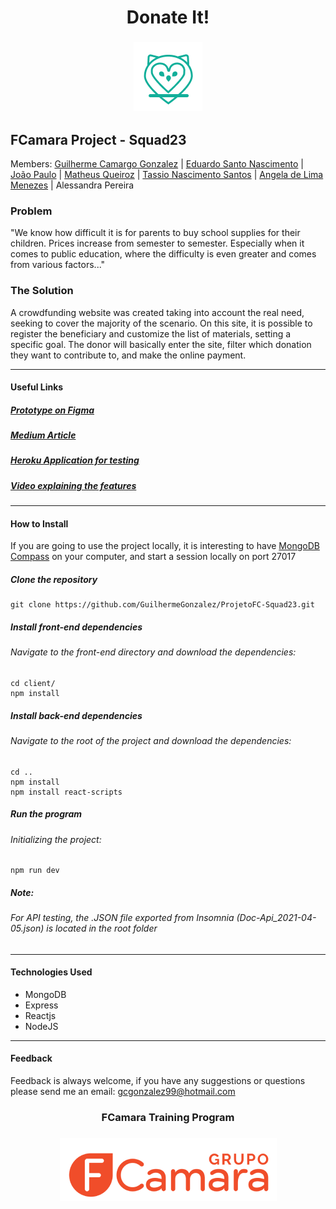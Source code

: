 <h1 width="100%"  align="center">Donate It!</h1>
<h3 width="100%"  align="center"> 
  <img src="./docs/assets/logo1.png" alt="Logo Donate It!">
</h3>

## FCamara Project - Squad23
Members: [Guilherme Camargo Gonzalez](https://github.com/GuilhermeGonzalez) |
[Eduardo Santo Nascimento](https://github.com/eduardosantonascimento) |
[João Paulo](https://github.com/joaupaulo) |
[Matheus Queiroz](https://github.com/matheus-92) |
[Tassio Nascimento Santos](https://github.com/tassiosantos) |
[Angela de Lima Menezes](https://www.linkedin.com/in/angela-de-lima-menezes/) |
Alessandra Pereira

### Problem
"We know how difficult it is for parents to buy school supplies for their children. Prices increase from semester to semester. Especially when it comes to public education, where the difficulty is even greater and comes from various factors..."

### The Solution
A crowdfunding website was created taking into account the real need, seeking to cover the majority of the scenario. On this site, it is possible to register the beneficiary and customize the list of materials, setting a specific goal.
The donor will basically enter the site, filter which donation they want to contribute to, and make the online payment.

<hr/>

#### Useful Links
##### [Prototype on Figma](https://www.figma.com/file/BgbgJqLWRKqvTffiUXLiS2/Programa-de-Formação-FCamara)
##### [Medium Article](https://angelalmenezes.medium.com/donate-it-a-plataforma-web-que-simplifica-a-doa%C3%A7%C3%A3o-de-material-escolar-38bc6dd6df28)
##### [Heroku Application for testing](https://donateitprojetofcamara.herokuapp.com)
##### [Video explaining the features](https://www.youtube.com/watch?v=BxunOptQGGM)

<hr/>

#### How to Install
If you are going to use the project locally, it is interesting to have [MongoDB Compass](https://www.mongodb.com/try/download/compass) on your computer, and start a session locally on port 27017

##### Clone the repository
```
git clone https://github.com/GuilhermeGonzalez/ProjetoFC-Squad23.git
```
##### Install front-end dependencies
###### Navigate to the front-end directory and download the dependencies:
```
cd client/
npm install
```
##### Install back-end dependencies
###### Navigate to the root of the project and download the dependencies:
```
cd ..
npm install
npm install react-scripts
```
##### Run the program
###### Initializing the project:
```
npm run dev
```
##### Note:
###### For API testing, the .JSON file exported from Insomnia (Doc-Api_2021-04-05.json) is located in the root folder

<hr/>

#### Technologies Used
- MongoDB
- Express
- Reactjs
- NodeJS

<hr/>

#### Feedback

Feedback is always welcome, if you have any suggestions or questions please send me an email: gcgonzalez99@hotmail.com

<h3 width="100%"  align="center">FCamara Training Program</h3>
<h3 width="100%"  align="center"> 
  <img src="./docs/assets/bannerFcamara.png" alt="Background Fcamara">
</h3>

